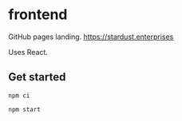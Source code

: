 # frontend

GitHub pages landing. https://stardust.enterprises

Uses React.


## Get started

`npm ci`

`npm start`
